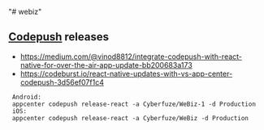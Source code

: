 "# webiz" 

## [Codepush](https://github.com/microsoft/react-native-code-push) releases
 * https://medium.com/@vinod8812/integrate-codepush-with-react-native-for-over-the-air-app-update-bb200683a173
 * https://codeburst.io/react-native-updates-with-vs-app-center-codepush-3d56ef07f1c4

 ```
  Android:
  appcenter codepush release-react -a Cyberfuze/WeBiz-1 -d Production
  iOS:
  appcenter codepush release-react -a Cyberfuze/WeBiz -d Production
 ```
